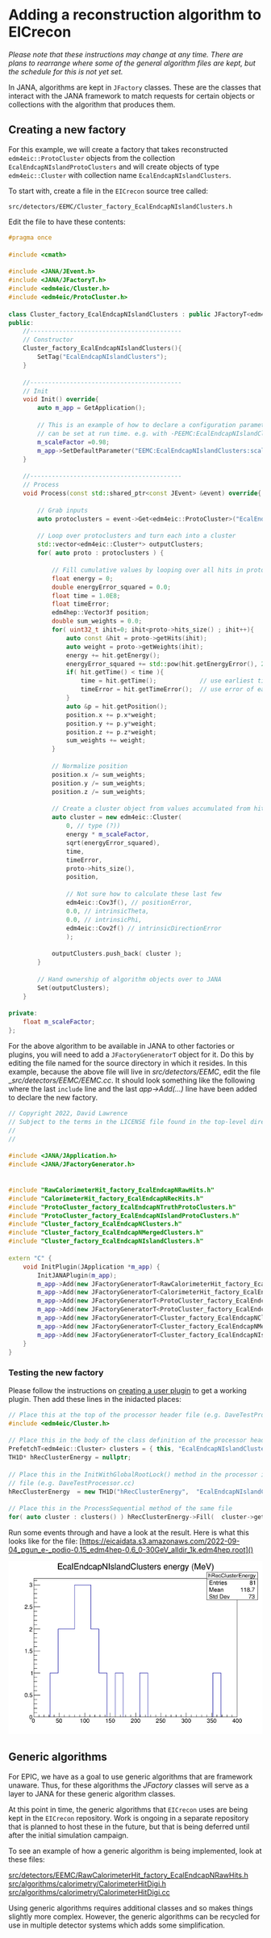# Adding a reconstruction algorithm to EICrecon

_Please note that these instructions may change at any time. There are plans
to rearrange where some of the general algorithm files are kept, but the
schedule for this is not yet set._


In JANA, algorithms are kept in `JFactory` classes. These are the classes that
interact with the JANA framework to match requests for certain objects or
collections with the algorithm that produces them. 


## Creating a new factory
For this example, we will create a factory that takes reconstructed 
`edm4eic::ProtoCluster` objects from the collection `EcalEndcapNIslandProtoClusters`
and will create objects of type `edm4eic::Cluster` with collection name
`EcalEndcapNIslandClusters`.

To start with, create a file in the `EICrecon` source tree called:
~~~
src/detectors/EEMC/Cluster_factory_EcalEndcapNIslandClusters.h
~~~
Edit the file to have these contents:

```c++
#pragma once

#include <cmath>

#include <JANA/JEvent.h>
#include <JANA/JFactoryT.h>
#include <edm4eic/Cluster.h>
#include <edm4eic/ProtoCluster.h>

class Cluster_factory_EcalEndcapNIslandClusters : public JFactoryT<edm4eic::Cluster> {
public:
    //------------------------------------------
    // Constructor
    Cluster_factory_EcalEndcapNIslandClusters(){
        SetTag("EcalEndcapNIslandClusters");
    }

    //------------------------------------------
    // Init
    void Init() override{
        auto m_app = GetApplication();

        // This is an example of how to declare a configuration parameter that
        // can be set at run time. e.g. with -PEEMC:EcalEndcapNIslandClusters:scaleFactor=0.97
        m_scaleFactor =0.98;
        m_app->SetDefaultParameter("EEMC:EcalEndcapNIslandClusters:scaleFactor", m_scaleFactor, "Energy scale factor");
    }

    //------------------------------------------
    // Process
    void Process(const std::shared_ptr<const JEvent> &event) override{

        // Grab inputs
        auto protoclusters = event->Get<edm4eic::ProtoCluster>("EcalEndcapNIslandProtoClusters");

        // Loop over protoclusters and turn each into a cluster
        std::vector<edm4eic::Cluster*> outputClusters;
        for( auto proto : protoclusters ) {

            // Fill cumulative values by looping over all hits in proto cluster
            float energy = 0;
            double energyError_squared = 0.0;
            float time = 1.0E8;
            float timeError;
            edm4hep::Vector3f position;
            double sum_weights = 0.0;
            for( uint32_t ihit=0; ihit<proto->hits_size() ; ihit++){
                auto const &hit = proto->getHits(ihit);
                auto weight = proto->getWeights(ihit);
                energy += hit.getEnergy();
                energyError_squared += std::pow(hit.getEnergyError(), 2.0);
                if( hit.getTime() < time ){
                    time = hit.getTime();            // use earliest time
                    timeError = hit.getTimeError();  // use error of earliest time
                }
                auto &p = hit.getPosition();
                position.x += p.x*weight;
                position.y += p.y*weight;
                position.z += p.z*weight;
                sum_weights += weight;
            }
            
            // Normalize position
            position.x /= sum_weights;
            position.y /= sum_weights;
            position.z /= sum_weights;

            // Create a cluster object from values accumulated from hits above
            auto cluster = new edm4eic::Cluster(
                0, // type (?))
                energy * m_scaleFactor,
                sqrt(energyError_squared),
                time,
                timeError,
                proto->hits_size(),
                position,

                // Not sure how to calculate these last few
                edm4eic::Cov3f(), // positionError,
                0.0, // intrinsicTheta,
                0.0, // intrinsicPhi,
                edm4eic::Cov2f() // intrinsicDirectionError
                );

            outputClusters.push_back( cluster );
        }

        // Hand ownership of algorithm objects over to JANA
        Set(outputClusters);
    }

private:
    float m_scaleFactor;
};
```

For the above algorithm to be available in JANA to other factories or plugins,
you will need to add a `JFactoryGeneratorT` object for it. Do this by editing
the file named for the source directory in which it resides. In this example,
because the above file will live in _src/detectors/EEMC_, edit the file
__src/detectors/EEMC/EEMC.cc_. It should look something like the following where 
the last `include` line and the last _app->Add(...)_ line have been added to
declare the new factory.

```c++
// Copyright 2022, David Lawrence
// Subject to the terms in the LICENSE file found in the top-level directory.
//
//

#include <JANA/JApplication.h>
#include <JANA/JFactoryGenerator.h>


#include "RawCalorimeterHit_factory_EcalEndcapNRawHits.h"
#include "CalorimeterHit_factory_EcalEndcapNRecHits.h"
#include "ProtoCluster_factory_EcalEndcapNTruthProtoClusters.h"
#include "ProtoCluster_factory_EcalEndcapNIslandProtoClusters.h"
#include "Cluster_factory_EcalEndcapNClusters.h"
#include "Cluster_factory_EcalEndcapNMergedClusters.h"
#include "Cluster_factory_EcalEndcapNIslandClusters.h"

extern "C" {
    void InitPlugin(JApplication *m_app) {
        InitJANAPlugin(m_app);
        m_app->Add(new JFactoryGeneratorT<RawCalorimeterHit_factory_EcalEndcapNRawHits>());
        m_app->Add(new JFactoryGeneratorT<CalorimeterHit_factory_EcalEndcapNRecHits>());
        m_app->Add(new JFactoryGeneratorT<ProtoCluster_factory_EcalEndcapNTruthProtoClusters>());
        m_app->Add(new JFactoryGeneratorT<ProtoCluster_factory_EcalEndcapNIslandProtoClusters>());
        m_app->Add(new JFactoryGeneratorT<Cluster_factory_EcalEndcapNClusters>());
        m_app->Add(new JFactoryGeneratorT<Cluster_factory_EcalEndcapNMergedClusters>());
        m_app->Add(new JFactoryGeneratorT<Cluster_factory_EcalEndcapNIslandClusters>());
    }
}
```

### Testing the new factory

Please follow the instructions on [creating a user plugin](HowTo_make_plugin.md)
to get a working plugin. Then add these lines in the inidacted places:

```c++
// Place this at the top of the processor header file (e.g. DaveTestProcessor.h)
#include <edm4eic/Cluster.h>

// Place this in the body of the class definition of the processor header file
PrefetchT<edm4eic::Cluster> clusters = { this, "EcalEndcapNIslandClusters"};
TH1D* hRecClusterEnergy = nullptr;

// Place this in the InitWithGlobalRootLock() method in the processor implementation
// file (e.g. DaveTestProcessor.cc)
hRecClusterEnergy  = new TH1D("hRecClusterEnergy",  "EcalEndcapNIslandClusters energy (MeV)",  250, 0.0, 400.0);

// Place this in the ProcessSequential method of the same file
for( auto cluster : clusters() ) hRecClusterEnergy->Fill(  cluster->getEnergy() / dd4hep::MeV );
```

Run some events through and have a look at the result. Here is what this looks like 
for the file:
[https://eicaidata.s3.amazonaws.com/2022-09-04_pgun_e-_podio-0.15_edm4hep-0.6_0-30GeV_alldir_1k.edm4hep.root]()

![EcalEndcapNIslandClusters energy](EcalEndcapNIslandClusters_energy.png)

## Generic algorithms
For EPIC, we have as a goal to use generic algorithms that are framework unaware.
Thus, for these algorithms the _JFactory_ classes will serve as a layer to JANA
for these generic algorithm classes. 

At this point in time, the generic algorithms that `EICrecon` uses are being kept in the
`EICrecon` repository. Work is ongoing in a separate repository that is
planned to host these in the future, but that is being deferred until after the
initial simulation campaign.

To see an example of how a generic algorithm is being implemented, look at these
files:


[src/detectors/EEMC/RawCalorimeterHit_factory_EcalEndcapNRawHits.h]()<br>
[src/algorithms/calorimetry/CalorimeterHitDigi.h]()<br>
[src/algorithms/calorimetry/CalorimeterHitDigi.cc]()<br>


Using generic algorithms requires additional classes and so makes things
slightly more complex. However, the generic algorithms can be recycled
for use in multiple detector systems which adds some simplification.




